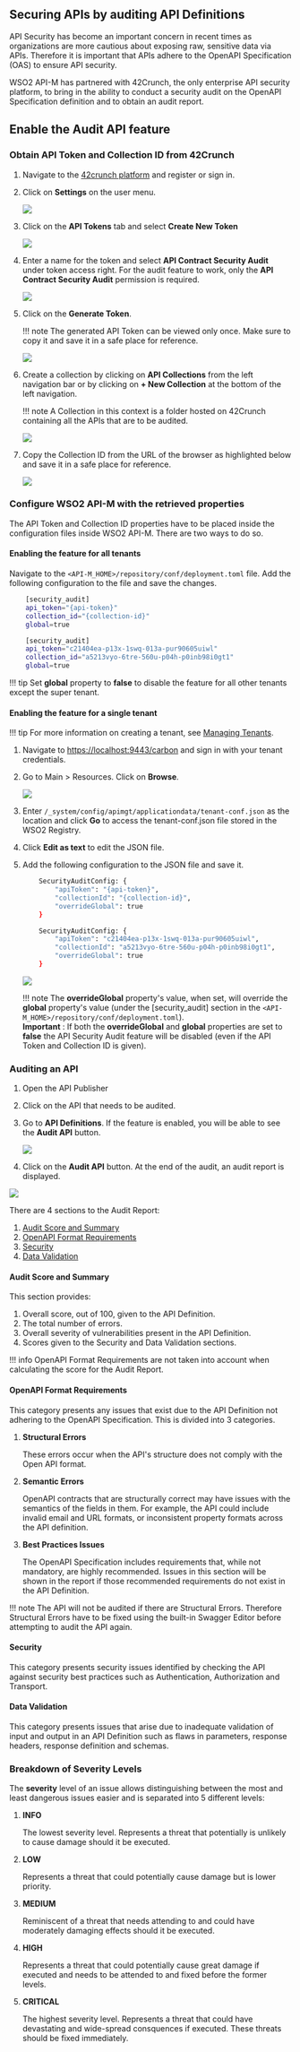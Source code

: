 ## Securing APIs by auditing API Definitions

API Security has become an important concern in recent times as organizations are more cautious about exposing raw, sensitive data via APIs. Therefore it is important that APIs adhere to the OpenAPI Specification (OAS) to ensure API security.

WSO2 API-M has partnered with 42Crunch, the only enterprise API security platform, to bring in the ability to conduct a security audit on the OpenAPI Specification definition and to obtain an audit report.

## Enable the Audit API feature

### Obtain API Token and Collection ID from 42Crunch

1.  Navigate to the [42crunch platform](https://platform.42crunch.com) and register or sign in.

2.  Click on **Settings** on the user menu.

    ![]({{base_path}}/assets/img/Learn/api-token-settings-menu.png)

3.  Click on the **API Tokens** tab and select **Create New Token**

    ![]({{base_path}}/assets/img/Learn/api-token-create-button.png)

4.  Enter a name for the token and select **API Contract Security Audit** under token access right. For the audit feature to work, only the **API Contract Security Audit** permission is required.

    ![]({{base_path}}/assets/img/Learn/api-token-dialog-box.png)

5.  Click on the **Generate Token**.

    !!! note 
        The generated API Token can be viewed only once. Make sure to copy it and save it in a safe place for reference.

    ![]({{base_path}}/assets/img/Learn/api-token-copy-generated.png)

6.  Create a collection by clicking on **API Collections** from the left navigation bar or by clicking on **+ New Collection** at the bottom of the left navigation.

    !!! note
        A Collection in this context is a folder hosted on 42Crunch containing all the APIs that are to be audited.

    ![]({{base_path}}/assets/img/Learn/collection-create-new.png)

7.  Copy the Collection ID from the URL of the browser as highlighted below and save it in a safe place for reference.

    ![]({{base_path}}/assets/img/Learn/collection-copy-id.png)

### Configure WSO2 API-M with the retrieved properties

The API Token and Collection ID properties have to be placed inside the configuration files inside WSO2 API-M. There are two ways to do so.

#### Enabling the feature for all tenants

Navigate to the `<API-M_HOME>/repository/conf/deployment.toml` file. Add the following configuration to the file and save the changes.

``` bash tab="Format"
    [security_audit]
    api_token="{api-token}"
    collection_id="{collection-id}"
    global=true
```

``` bash tab="Example"
    [security_audit]
    api_token="c21404ea-p13x-1swq-013a-pur90605uiwl"
    collection_id="a5213vyo-6tre-560u-p04h-p0inb98i0gt1"
    global=true
```

!!! tip
    Set **global** property to **false** to disable the feature for all other tenants except the super tenant.

#### Enabling the feature for a single tenant

!!! tip
    For more information on creating a tenant, see [Managing Tenants](https://docs.wso2.com/display/ADMIN44x/Working+with+Multiple+Tenants).

1.  Navigate to [https://localhost:9443/carbon](https://localhost:9443/carbon) and sign in with your tenant credentials.

2.  Go to Main > Resources. Click on **Browse**.

    ![]({{base_path}}/assets/attachments/103334899/103334897.png)

3.  Enter `/_system/config/apimgt/applicationdata/tenant-conf.json` as the location and click **Go** to access the tenant-conf.json file stored in the WSO2 Registry.

4.  Click **Edit as text** to edit the JSON file.

5.  Add the following configuration to the JSON file and save it.

    ``` bash tab="Format"
        SecurityAuditConfig: {
            "apiToken": "{api-token}",
            "collectionId": "{collection-id}",
            "overrideGlobal": true
        }
    ```

    ``` bash tab="Example"
        SecurityAuditConfig: {
            "apiToken": "c21404ea-p13x-1swq-013a-pur90605uiwl",
            "collectionId": "a5213vyo-6tre-560u-p04h-p0inb98i0gt1",
            "overrideGlobal": true
        }
    ```

    ![]({{base_path}}/assets/img/Learn/tenant-conf-properties.png)

    !!! note
        The **overrideGlobal** property's value, when set, will override the **global** property's value (under the [security_audit] section in the `<API-M_HOME>/repository/conf/deployment.toml`).  
        **Important** : If both the **overrideGlobal** and **global** properties are set to **false** the API Security Audit feature will be disabled (even if the API Token and Collection ID is given).

### Auditing an API

1.  Open the API Publisher

2.  Click on the API that needs to be audited.

3.  Go to **API Definitions**. If the feature is enabled, you will be able to see the **Audit API** button.

    ![]({{base_path}}/assets/img/Learn/audit-api-button.png)

4.  Click on the **Audit API** button. At the end of the audit, an audit report is displayed.

![]({{base_path}}/assets/img/Learn/sample-audit-report.png)

There are 4 sections to the Audit Report:

1.  [Audit Score and Summary](#audit-score-and-summary)
2.  [OpenAPI Format Requirements](#openapi-format-requirements)
3.  [Security](#security)
4.  [Data Validation](#data-validation)

#### Audit Score and Summary

This section provides: 

1.  Overall score, out of 100, given to the API Definition.
2.  The total number of errors.
3.  Overall severity of vulnerabilities present in the API Definition.
4.  Scores given to the Security and Data Validation sections.

!!! info
    OpenAPI Format Requirements are not taken into account when calculating the score for the Audit Report.

#### OpenAPI Format Requirements

This category presents any issues that exist due to the API Definition not adhering to the OpenAPI Specification. This is divided into 3 categories.

1.  **Structural Errors**

    These errors occur when the API's structure does not comply with the Open API format.

2.  **Semantic Errors**

    OpenAPI contracts that are structurally correct may have issues with the semantics of the fields in them. For example, the API could include invalid email and URL formats, or inconsistent property formats across the API definition.

3.  **Best Practices Issues**

    The OpenAPI Specification includes requirements that, while not mandatory, are highly recommended. Issues in this section will be shown in the report if those recommended requirements do not exist in the API Definition.

!!! note
    The API will not be audited if there are Structural Errors. Therefore Structural Errors have to be fixed using the built-in Swagger Editor before attempting to audit the API again.

#### Security

This category presents security issues identified by checking the API against security best practices such as Authentication, Authorization and Transport.

#### Data Validation

This category presents issues that arise due to inadequate validation of input and output in an API Definition such as flaws in parameters, response headers, response definition and schemas.

### Breakdown of Severity Levels

The **severity** level of an issue allows distinguishing between the most and least dangerous issues easier and is separated into 5 different levels:

1.  **INFO**

    The lowest severity level. Represents a threat that potentially is unlikely to cause damage should it be executed.

2.  **LOW**

    Represents a threat that could potentially cause damage but is lower priority.

3.  **MEDIUM**

    Reminiscent of a threat that needs attending to and could have moderately damaging effects should it be executed.

4.  **HIGH**

    Represents a threat that could potentially cause great damage if executed and needs to be attended to and fixed before the former levels.

5.  **CRITICAL**
    
    The highest severity level. Represents a threat that could have devastating and wide-spread consquences if executed. These threats should be fixed immediately.